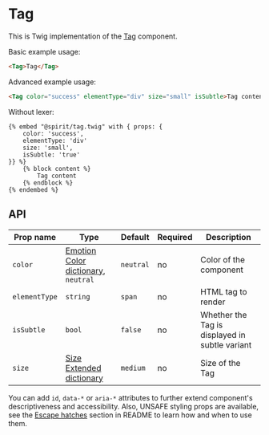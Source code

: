 # Tag

This is Twig implementation of the [Tag] component.

Basic example usage:

```html
<Tag>Tag</Tag>
```

Advanced example usage:

```html
<Tag color="success" elementType="div" size="small" isSubtle>Tag content</Tag>
```

Without lexer:

```twig
{% embed "@spirit/tag.twig" with { props: {
    color: 'success',
    elementType: 'div'
    size: 'small',
    isSubtle: 'true'
}} %}
    {% block content %}
        Tag content
    {% endblock %}
{% endembed %}
```

## API

| Prop name     | Type                                                    | Default   | Required | Description                                    |
| ------------- | ------------------------------------------------------- | --------- | -------- | ---------------------------------------------- |
| `color`       | [Emotion Color dictionary][dictionary-color], `neutral` | `neutral` | no       | Color of the component                         |
| `elementType` | `string`                                                | `span`    | no       | HTML tag to render                             |
| `isSubtle`    | `bool`                                                  | `false`   | no       | Whether the Tag is displayed in subtle variant |
| `size`        | [Size Extended dictionary][dictionary-size]             | `medium`  | no       | Size of the Tag                                |

You can add `id`, `data-*` or `aria-*` attributes to further extend component's
descriptiveness and accessibility. Also, UNSAFE styling props are available,
see the [Escape hatches][escape-hatches] section in README to learn how and when to use them.

[tag]: https://github.com/lmc-eu/spirit-design-system/tree/main/packages/web/src/scss/components/Tag
[dictionary-color]: https://github.com/lmc-eu/spirit-design-system/tree/main/docs/DICTIONARIES.md#color
[dictionary-size]: https://github.com/lmc-eu/spirit-design-system/tree/main/docs/DICTIONARIES.md#size
[escape-hatches]: https://github.com/lmc-eu/spirit-design-system/tree/main/packages/web-twig/README.md#escape-hatches
